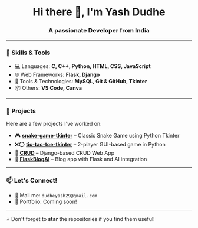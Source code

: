 <h1 align="center">Hi there 👋, I'm Yash Dudhe</h1>
<h3 align="center">A passionate Developer from India</h3>

---

### 🔧 Skills & Tools

- 💻 Languages: **C, C++, Python, HTML, CSS, JavaScript**
- 🌐 Web Frameworks: **Flask, Django**
- 🧰 Tools & Technologies: **MySQL, Git & GitHub, Tkinter**
- 📦 Others: **VS Code, Canva**

---

### 🚀 Projects

Here are a few projects I've worked on:

- 🎮 **[snake-game-tkinter](https://github.com/yashdudhe-28/snake-game-tkinter)** – Classic Snake Game using Python Tkinter  
- ❌⭕ **[tic-tac-toe-tkinter](https://github.com/yashdudhe-28/tic-tac-toe-tkinter)** – 2-player GUI-based game in Python  
- 📝 **[CRUD](https://github.com/yashdudhe-28/CRUD)** – Django-based CRUD Web App  
- 📰 **[FlaskBlogAI](https://github.com/yashdudhe-28/FlaskBlogAI)** – Blog app with Flask and AI integration  

---

### 📫 Let's Connect!

- 📧 Mail me: `dudheyash29@gmail.com`
- 💼 Portfolio: Coming soon!

---

⭐️ Don't forget to **star** the repositories if you find them useful!
